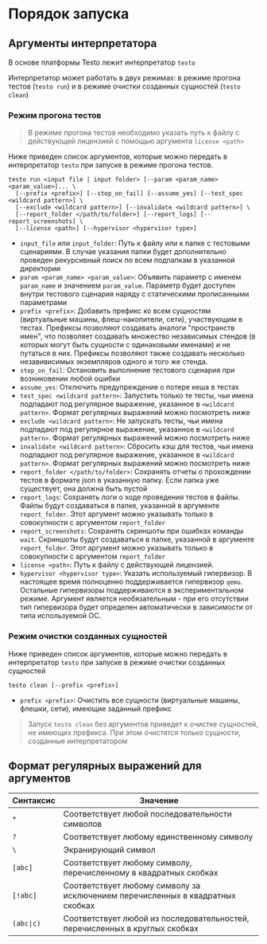 # Порядок запуска

## Аргументы интерпретатора

В основе платформы Testo лежит интерпретатор `testo`

Интерпретатор может работать в двух режимах: в режиме прогона тестов
(`testo run`) и в режиме очистки созданных сущностей (`testo clean`)

### Режим прогона тестов

> В режиме прогона тестов необходимо указать путь к файлу с действующей
> лицензией с помощью аргумента `license <path>`

Ниже приведен список аргументов, которые можно передать в интерпретатор
`testo` при запуске в режиме прогона тестов.

```text
testo run <input file | input folder> [--param <param_name> <param_value>]... \
  [--prefix <prefix>] [--stop_on_fail] [--assume_yes] [--test_spec <wildcard pattern>] \
  [--exclude <wildcard pattern>] [--invalidate <wildcard pattern>] \
  [--report_folder </path/to/folder>] [--report_logs] [--report_screenshots] \
  [--license <path>] [--hypervisor <hypervisor type>]
```

-   `input_file` или `input_folder`: Путь к файлу или к папке с
    тестовыми сценариями. В случае указания папки будет дополнительно
    проведен рекурсивный поиск по всем подпапкам в указанной директории
-   `param <param_name> <param_value>`: Объявить параметр с именем
    `param_name` и значением `param_value`. Параметр будет доступен
    внутри тестового сценария наряду с статическими прописанными
    параметрами
-   `prefix <prefix>`: Добавить префикс ко всем сущностям (виртуальные
    машины, флеш-накопители, сети), участвующим в тестах. Префиксы
    позволяют создавать аналоги \"пространств имен\", что позволяет
    создавать множество независимых стендов (в которых могут быть
    сущности с одинаковыми именами) и не путаться в них. Префиксы
    позволяют также создавать несколько незавивисимых экземпляров одного
    и того же стенда.
-   `stop_on_fail`: Остановить выполнение тестового сценария при
    возниковении любой ошибки
-   `assume_yes`: Отключить предупреждение о потере кеша в тестах
-   `test_spec <wildcard pattern>`: Запустить только те тесты, чьи имена
    подпадают под регулярное выражение, указанное в
    `<wildcard pattern>`. Формат регулярных выражений можно посмотреть
    ниже
-   `exclude <wildcard pattern>`: Не запускать тесты, чьи имена
    подпадают под регулярное выражение, указанное в
    `<wildcard pattern>`. Формат регулярных выражений можно посмотреть
    ниже
-   `invalidate <wildcard pattern>`: Сбросить кэш для тестов, чьи имена
    подпадают под регулярное выражение, указанное в
    `<wildcard pattern>`. Формат регулярных выражений можно посмотреть
    ниже
-   `report_folder </path/to/folder>`: Сохранять отчеты о прохождении
    тестов в формате json в указанную папку. Если папка уже существует,
    она должна быть пустой
-   `report_logs`: Сохранять логи о ходе проведения тестов в файлы.
    Файлы будут создаваться в папке, указанной в аргументе
    `report_folder`. Этот аргумент можно указывать только в совокупности
    с аргументом `report_folder`
-   `report_screenshots`: Сохранять скриншоты при ошибках команды
    `wait`. Скриншоты будут создаваться в папке, указанной в аргументе
    `report_folder`. Этот аргумент можно указывать только в совокупности
    с аргументом `report_folder`
-   `license <path>`: Путь к файлу с действующей лицензией.
-   `hypervisor <hypervisor type>`: Указать используемый гипервизор. В
    настоящее время полноценно поддерживается гипервизор `qemu`.
    Остальные гипервизоры поддерживаются в экспериментальном режиме.
    Аргумент является необязательным - при его отсутствии тип
    гипервизора будет определен автоматически в зависимости от типа
    используемой ОС.

### Режим очистки созданных сущностей

Ниже приведен список аргументов, которые можно передать в интерпретатор
`testo` при запуске в режиме очистки созданных сущностей

```text
testo clean [--prefix <prefix>]
```

-   `prefix <prefix>`: Очистить все сущности (виртуальные машины,
    флешки, сети), имеющие заданный префикс

> Запуск `testo clean` без аргументов приведет к очистке сущностей, не
> имеющих префикса. При этом очистятся только сущности, созданные
> интерпретатором

## Формат регулярных выражений для аргументов

| Синтаксис | Значение |
| --- | --- |
| `*` | Соответствует любой последовательности символов |
| `?` | Соответствует любому единственному символу |
| `\` | Экранирующий символ |
| `[abc]` | Соответствует любому символу, перечисленному в квадратных скобках |
| `[!abc]` | Соответствует любому символу за исключением перечисленных в квадратных скобках |
| <code>(abc&#124;c)</code> | Соответствует любой из последовательностей, перечисленных в круглых скобках |
